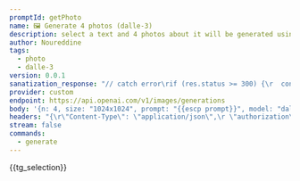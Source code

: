 ```yaml
---
promptId: getPhoto
name: 🖼️ Generate 4 photos (dalle-3)
description: select a text and 4 photos about it will be generated using Dalle-3
author: Noureddine
tags:
  - photo
  - dalle-3
version: 0.0.1
sanatization_response: "// catch error\rif (res.status >= 300) {\r  const err = data?.error?.message || JSON.stringify(data);\r  throw err;\r}\r\r// get choices\rconst choices = data.data.map(c=> ({ type: \"image_url\", image_url: c.url}));\r\r// the return object should be in the format of \r// { content: string }[] \r// if there's only one response, put it in the array of choices.\rreturn choices;"
provider: custom
endpoint: https://api.openai.com/v1/images/generations
body: '{n: 4, size: "1024x1024", prompt: "{{escp prompt}}", model: "dall-e-2"}'
headers: "{\r\"Content-Type\": \"application/json\",\r \"authorization\": \"Bearer {{keys.openAIChat}}\"\r}"
stream: false
commands:
  - generate
---
```

{{tg_selection}}